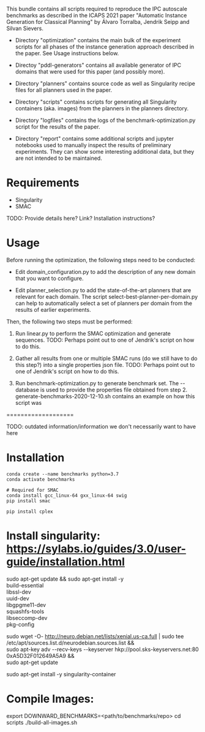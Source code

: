 This bundle contains all scripts required to reproduce the IPC autoscale benchmarks as
described in the ICAPS 2021 paper "Automatic Instance Generation for Classical Planning"
by Álvaro Torralba, Jendrik Seipp and Silvan Sievers.

* Directory "optimization" contains the main bulk of the experiment scripts for all phases
 of the instance generation approach described in the paper. See Usage instructions below.

* Directoy "pddl-generators" contains all available generator of IPC
 domains that were used for this paper (and possibly more).

* Directory "planners" contains source code as well as Singularity recipe
 files for all planners used in the paper.

* Directory "scripts" contains scripts for generating all Singularity
 containers (aka. images) from the planners in the planners directory.

* Directory "logfiles" contains the logs of the benchmark-optimization.py script for the
  results of the paper.

* Directory "report" contains some additional scripts and jupyter notebooks used to
  manually inspect the results of preliminary experiments. They can show some interesting
  additional data, but they are not intended to be maintained.


# Requirements
 - Singularity
 - SMAC

TODO: Provide details here? Link? Installation instructions?


# Usage
Before running the optimization, the following steps need to be conducted:
* Edit domain_configuration.py to add the description of any new domain that you want to configure.

* Edit planner_selection.py to add the state-of-the-art planners that are relevant for
  each domain. The script select-best-planner-per-domain.py can help to automatically
  select a set of planners per domain from the results of earlier experiments.

Then, the following two steps must be performed:
1. Run linear.py to perform the SMAC optimization and generate sequences.
     TODO: Perhaps point out to one of Jendrik's script on how to do this.

2. Gather all results from one or multiple SMAC runs (do we still have to do this step?) into a single properties json file.
     TODO:  Perhaps point out to one of Jendrik's script on how to do this.

3. Run benchmark-optimization.py to generate benchmark set. The --database is used to provide the properties file obtained from step 2.
     generate-benchmarks-2020-12-10.sh contains an example on how this script was


===================

TODO: outdated information/information we don't necessarily want to have here

# Installation

    conda create --name benchmarks python=3.7
    conda activate benchmarks

    # Required for SMAC
    conda install gcc_linux-64 gxx_linux-64 swig
    pip install smac

    pip install cplex


# Install singularity: https://sylabs.io/guides/3.0/user-guide/installation.html

sudo apt-get update && sudo apt-get install -y \
    build-essential \
    libssl-dev \
    uuid-dev \
    libgpgme11-dev \
    squashfs-tools \
    libseccomp-dev \
    pkg-config


sudo wget -O- http://neuro.debian.net/lists/xenial.us-ca.full | sudo tee /etc/apt/sources.list.d/neurodebian.sources.list && \
    sudo apt-key adv --recv-keys --keyserver hkp://pool.sks-keyservers.net:80 0xA5D32F012649A5A9 && \
    sudo apt-get update


sudo apt-get install -y singularity-container

# Compile Images:

export DOWNWARD_BENCHMARKS=<path/to/benchmarks/repo>
cd scripts
./build-all-images.sh
